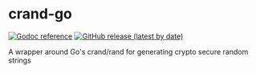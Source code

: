 # crand-go
[![Godoc reference](https://img.shields.io/badge/godoc-reference-blue?style=flat-square&logo=go)](https://pkg.go.dev/github.com/hassieswift621/crand-go)
[![GitHub release (latest by date)](https://img.shields.io/github/v/release/hassieswift621/crand-go?logo=go&style=flat-square)](https://github.com/hassieswift621/crand-go/releases)

A wrapper around Go's crand/rand for generating crypto secure random strings
